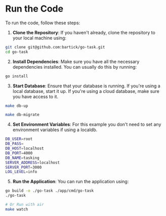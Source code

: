 # Run the Code

To run the code, follow these steps:

1. **Clone the Repository**: If you haven't already, clone the repository to your local machine using:
```bash
git clone git@github.com:bartick/go-task.git
cd go-task
```

2. **Install Dependencies**: Make sure you have all the necessary dependencies installed. You can usually do this by running:
```bash
go install
```

3. **Start Database**: Ensure that your database is running. If you're using a local database, start it up. If you're using a cloud database, make sure you have access to it.
```bash
make db-up

make db-migrate
```

4. **Set Environment Variables**: For this example you don't need to set any environment variables if using a localdb.
```bash
DB_USER=root
DB_PASS=
DB_HOST=localhost
DB_PORT=4000
DB_NAME=tasking
SERVER_ADDRESS=localhost
SERVER_PORT=3000
LOG_LEVEL=info
```
5. **Run the Application**: You can run the application using:
```bash
go build -o ./go-task ./app/cmd/go-task
./go-task

# Or Run with air
make watch
```